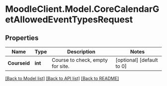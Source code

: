 # MoodleClient.Model.CoreCalendarGetAllowedEventTypesRequest

## Properties

Name | Type | Description | Notes
------------ | ------------- | ------------- | -------------
**Courseid** | **int** | Course to check, empty for site. | [optional] [default to 0]

[[Back to Model list]](../README.md#documentation-for-models) [[Back to API list]](../README.md#documentation-for-api-endpoints) [[Back to README]](../README.md)

